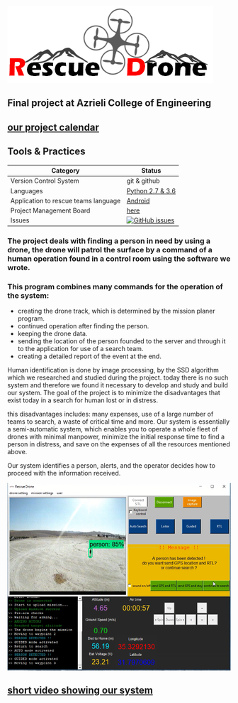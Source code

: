 <img src="project logo.png">

## Final project at Azrieli College of Engineering

## [our project calendar](https://teamup.com/ksempczizaobs7881e)



## Tools & Practices
|Category|Status|
|---|---|
| Version Control System| git & github |
| Languages | [Python 2.7 & 3.6](https://www.python.org/)|
| Application to rescue teams language | [Android](https://developer.android.com/)|
| Project Management Board| [here](https://github.com/elitehadaroz/Rescue-Drone/projects/1) |
| Issues | [![GitHub issues](https://img.shields.io/github/issues/jce-il/project-template.svg?style=flat)](https://github.com/elitehadaroz/Rescue-Drone/issues) |





### The project deals with finding a person in need by using a drone, the drone will patrol the surface by a command of a human operation found in a control room using the software we wrote.

### This program combines many commands for the operation of the system:
- creating the drone track, which is determined by the mission planer program.
- continued operation after finding the person.
- keeping the drone data.
- sending the location of the person founded to the server and through it to the application for use of a search team.
- creating a detailed report of the event at the end.

Human identification is done by image processing, by the SSD algorithm which we researched and studied during the project.
today there is no such system and therefore we found it necessary to develop and study and build our system.
The goal of the project is to minimize the disadvantages that exist today in a search for human lost or in distress.

this disadvantages includes: many expenses, use of a large number of teams to search, a waste of critical time and more.
Our system is essentially a semi-automatic system, which enables you to operate a whole fleet of drones with minimal manpower, minimize the initial response time to find a person in distress, and save on the expenses of all the resources mentioned above.

Our system identifies a person, alerts, and the operator decides how to proceed with the information received.

<img src="system view.png">

## [short video showing our system](https://teamup.com/ksempczizaobs7881e)






